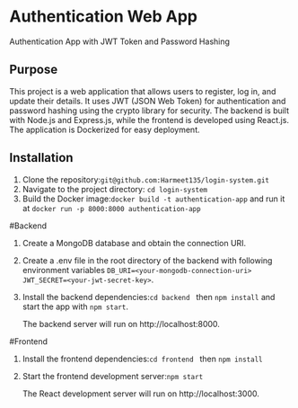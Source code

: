 # Authentication Web App
Authentication App with JWT Token and Password Hashing

## Purpose
This project is a web application that allows users to register, log in, and update their details. It uses JWT (JSON Web Token) for authentication and password hashing using the crypto library for security. The backend is built with Node.js and Express.js, while the frontend is developed using React.js. The application is Dockerized for easy deployment.

## Installation
1. Clone the repository:```git@github.com:Harmeet135/login-system.git```
2. Navigate to the project directory: `cd login-system`
3. Build the Docker image:`docker build -t authentication-app` and run it at `docker run -p 8000:8000 authentication-app`

#Backend
1. Create a MongoDB database and obtain the connection URI.
2. Create a .env file in the root directory of the backend with following environment variables `DB_URI=<your-mongodb-connection-uri>
JWT_SECRET=<your-jwt-secret-key>`.
3. Install the backend dependencies:`cd backend ` then `npm install` and start the app with `npm start`.
   
   The backend server will run on http://localhost:8000.

#Frontend
1. Install the frontend dependencies:`cd frontend ` then `npm install`
2. Start the frontend development server:`npm start`

    The React development server will run on http://localhost:3000.
